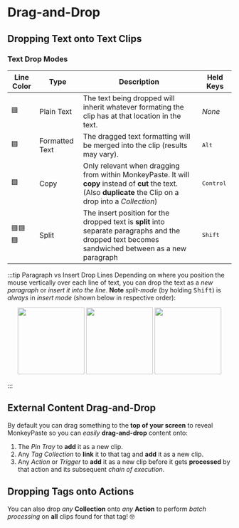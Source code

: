# Drag-and-Drop

## Dropping Text onto Text Clips

### Text Drop Modes

|Line Color|Type|Description|Held Keys|
|---|---|---|---|
|🟥|Plain Text|The text being dropped will inherit whatever formating the clip has at that location in the text.| *None*|
|🟦|Formatted Text|The dragged text formatting will be merged into the clip (results may vary).|<kbd>Alt</kbd>|
|🟩|Copy|Only relevant when dragging from within MonkeyPaste. It will **copy** instead of **cut** the text. (Also **duplicate** the Clip on a drop into a *Collection*)|<kbd>Control</kbd>|
|🟥🟦🟩|Split|The insert position for the dropped text is **split** into separate paragraphs and the dropped text becomes sandwiched between as a new paragraph|<kbd>Shift</kbd>|

:::tip Paragraph vs Insert Drop Lines
Depending on where you position the mouse vertically over each line of text, you can drop the text as a *new paragraph* or *insert it into the line*. **Note** *split-mode* (by holding <kbd>Shift</kbd>) is *always* in *insert mode* (shown below in respective order):
<p class="figure spaced" align="center">
<img src={require('/img/block_drop.png').default} width="150"/>  
<img src={require('/img/inline_drop.png').default} width="150"/>  
<img src={require('/img/split_drop.png').default} width="150"/>  
</p>
:::


## External Content Drag-and-Drop 
By default you can drag something to the **top of your screen** to reveal MonkeyPaste so you can *easily* **drag-and-drop** content onto:
1. The *Pin Tray* to **add** it as a new clip.
2. Any *Tag Collection* to **link** it to that tag and **add** it as a new clip.
3. Any *Action* or *Trigger* to **add** it as a new clip before it gets **processed** by that action and its subsequent *chain of execution*.


## Dropping Tags onto Actions
You can also drop *any* **Collection** onto *any* **Action** to perform *batch processing* on **all** clips found for that tag! 🤓
